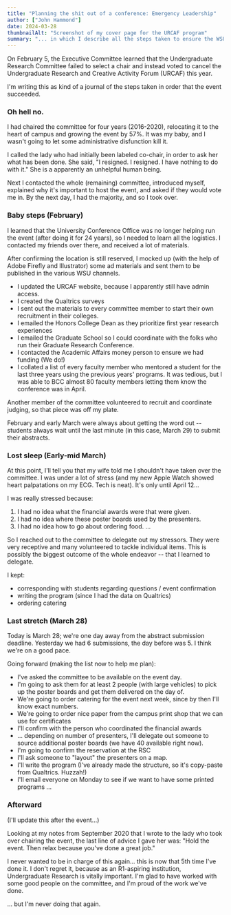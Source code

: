 ```yaml
---
title: "Planning the shit out of a conference: Emergency Leadership"
author: ["John Hammond"]
date: 2024-03-28
thumbnailAlt: "Screenshot of my cover page for the URCAF program"
summary: "... in which I describe all the steps taken to ensure the WSU Undergraduate Research Conference goes forward in 2024."
---
```


On February 5, the Executive Committee learned that the Undergraduate Research Committee failed to select a chair and instead voted to cancel the Undergraduate Research and Creative Activity Forum (URCAF) this year.

I'm writing this as kind of a journal of the steps taken in order that the event succeeded. 

### Oh hell no.

I had chaired the committee for four years (2016-2020), relocating it to the heart of campus and growing the event by 57%. It was my baby, and I wasn't going to let some administrative disfunction kill it.  

I called the lady who had initially been labeled co-chair, in order to ask her what has been done. She said, "I resigned. I resigned. I have nothing to do with it."  She is a apparently an unhelpful human being. 

Next I contacted the whole (remaining) committee, introduced myself, explained why it's important to host the event, and asked if they would vote me in.  By the next day, I had the majority, and so I took over.

### Baby steps (February)

I learned that the University Conference Office was no longer helping run the event (after doing it for 24 years), so I needed to learn all the logistics.  I contacted my friends over there, and received a lot of materials. 

After confirming the location is still reserved, I mocked up (with the help of Adobe Firefly and Illustrator) some ad materials and sent them to be published in the various WSU channels. 

- I updated the URCAF website, because I apparently still have admin access.
- I created the Qualtrics surveys
- I sent out the materials to every committee member to start their own recruitment in their colleges.
- I emailed the Honors College Dean as they prioritize first year research experiences
- I emailed the Graduate School so I could coordinate with the folks who run their Graduate Research Conference.
- I contacted the Academic Affairs money person to ensure we had funding (We do!)
- I collated a list of every faculty member who mentored a student for the last three years using the previous years' programs.  It was tedious, but I was able to BCC almost 80 faculty members letting them know the conference was in April.

Another member of the committee volunteered to recruit and coordinate judging, so that piece was off my plate.

February and early March were always about getting the word out -- students always wait until the last minute (in this case, March 29) to submit their abstracts.

### Lost sleep (Early-mid March)

At this point, I'll tell you that my wife told me I shouldn't have taken over the committee. I was under a lot of stress (and my new Apple Watch showed heart palpatations on my ECG. Tech is neat).  It's only until April 12...

I was really stressed because: 
1. I had no idea what the financial awards were that were given.
2. I had no idea where these poster boards used by the presenters.
3. I had no idea how to go about ordering food.
...

So I reached out to the committee to delegate out my stressors. They were very receptive and many volunteered to tackle individual items. This is possibly the biggest outcome of the whole endeavor -- that I learned to delegate.

I kept: 
- corresponding with students regarding questions / event confirmation
- writing the program (since I had the data on Qualtrics)
- ordering catering

### Last stretch (March 28)

Today is March 28; we're one day away from the abstract submission deadline. Yesterday we had 6 submissions, the day before was 5. I think we're on a good pace.

Going forward (making the list now to help me plan): 
- I've asked the committee to be available on the event day.
- I'm going to ask them for at least 2 people (with large vehicles) to pick up the poster boards and get them delivered on the day of.
- We're going to order catering for the event next week, since by then I'll know exact numbers.
- We're going to order nice paper from the campus print shop that we can use for certificates
- I'll confirm with the person who coordinated the financial awards
- ... depending on number of presenters, I'll delegate out someone to source additional poster boards (we have 40 available right now).
- I'm going to confirm the reservation at the RSC
- I'll ask someone to "layout" the presenters on a map.
- I'll write the program (I've already made the structure, so it's copy-paste from Qualtrics. Huzzah!)
- I'll email everyone on Monday to see if we want to have some printed programs
...

### Afterward

(I'll update this after the event...)

Looking at my notes from September 2020 that I wrote to the lady who took over chairing the event, the last line of advice I gave her was: "Hold the event. Then relax because you've done a great job."

I never wanted to be in charge of this again... this is now that 5th time I've done it. I don't regret it, because as an R1-aspiring institution, Undergraduate Research is vitally important. I'm glad to have worked with some good people on the committee, and I'm proud of the work we've done.

... but I'm never doing that again.


